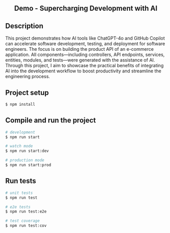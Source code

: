 <h2 align="center">
  Demo - Supercharging Development with AI
</h2>

## Description

This project demonstrates how AI tools like ChatGPT-4o and GitHub Copilot can accelerate software development, testing, and deployment for software engineers. The focus is on building the product API of an e-commerce application. All components—including controllers, API endpoints, services, entities, modules, and tests—were generated with the assistance of AI. Through this project, I aim to showcase the practical benefits of integrating AI into the development workflow to boost productivity and streamline the engineering process.

## Project setup

```bash
$ npm install
```

## Compile and run the project

```bash
# development
$ npm run start

# watch mode
$ npm run start:dev

# production mode
$ npm run start:prod
```

## Run tests

```bash
# unit tests
$ npm run test

# e2e tests
$ npm run test:e2e

# test coverage
$ npm run test:cov
```




